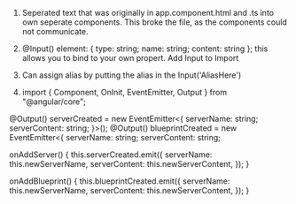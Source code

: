 1. Seperated text that was originally in app.component.html and .ts into own seperate components. This broke the file, as the components could not communicate.

2. @Input() element: { type: string; name: string; content: string }; this allows you to bind to your own propert. Add Input to Import

3. Can assign alias by putting the alias in the Input('AliasHere')

4. import { Component, OnInit, EventEmitter, Output } from "@angular/core";

@Output() serverCreated = new EventEmitter<{
serverName: string;
serverContent: string;
}>();
@Output() blueprintCreated = new EventEmitter<{
serverName: string;
serverContent: string;

onAddServer() {
this.serverCreated.emit({
serverName: this.newServerName,
serverContent: this.newServerContent,
});
}

onAddBlueprint() {
this.blueprintCreated.emit({
serverName: this.newServerName,
serverContent: this.newServerContent,
});
}
